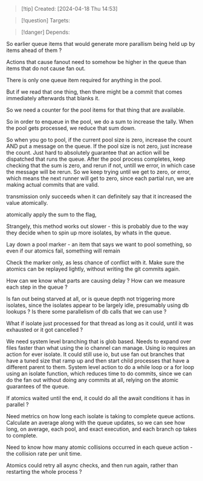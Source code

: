 
>[!tip] Created: [2024-04-18 Thu 14:53]

>[!question] Targets: 

>[!danger] Depends: 

So earlier queue items that would generate more parallism being held up by items ahead of them ?

Actions that cause fanout need to somehow be higher in the queue than items that do not cause fan out.

There is only one queue item required for anything in the pool.

But if we read that one thing, then there might be a commit that comes immediately afterwards that blanks it.

So we need a counter for the pool items for that thing that are available.

So in order to enqueue in the pool, we do a sum to increase the tally.  When the pool gets processed, we reduce that sum down.

So when you go to pool, if the current pool size is zero, increase the count AND put a message on the queue.  If the pool size is not zero, just increase the count.
Just hard to absolutely guarantee that an action will be dispatched that runs the queue.
After the pool process completes, keep checking that the sum is zero, and rerun if not, untill we error, in which case the message will be rerun.   So we keep trying until we get to zero, or error, which means the next runner will get to zero, since each partial run, we are making actual commits that are valid.

transmission only succeeds when it can definitely say that it increased the value atomically.

atomically apply the sum to the flag, 

Strangely, this method works out slower - this is probably due to the way they decide when to spin up more isolates, by whats in the queue.

Lay down a pool marker - an item that says we want to pool something, so even if our atomics fail, something will remain 

Check the marker only, as less chance of conflict with it.
Make sure the atomics can be replayed lightly, without writing the git commits again.

How can we know what parts are causing delay ? 
How can we measure each step in the queue ?

Is fan out being starved at all, or is queue depth not triggering more isolates, since the isolates appear to be largely idle, presumably using db lookups ?
Is there some parallelism of db calls that we can use ?

What if isolate just processed for that thread as long as it could, until it was exhausted or it got cancelled ?

We need system level branching that is glob based.
Needs to expand over files faster than what using the io channel can manage.
Using io requires an action for ever isolate.  It could still use io, but use fan out branches that have a tuned size that ramp up and then start child processes that have a different parent to them.
System level action to do a while loop or a for loop using an isolate function, which reduces time to do commits, since we can do the fan out without doing any commits at all, relying on the atomic guarantees of the queue.

If atomics waited until the end, it could do all the await conditions it has in parallel ?

Need metrics on how long each isolate is taking to complete queue actions.
Calculate an average along with the queue updates, so we can see how long, on average, each pool, and exact execution, and each branch op takes to complete.

Need to know how many atomic collisions occurred in each queue action - the collision rate per unit time.

Atomics could retry all async checks, and then run again, rather than restarting the whole process ?
